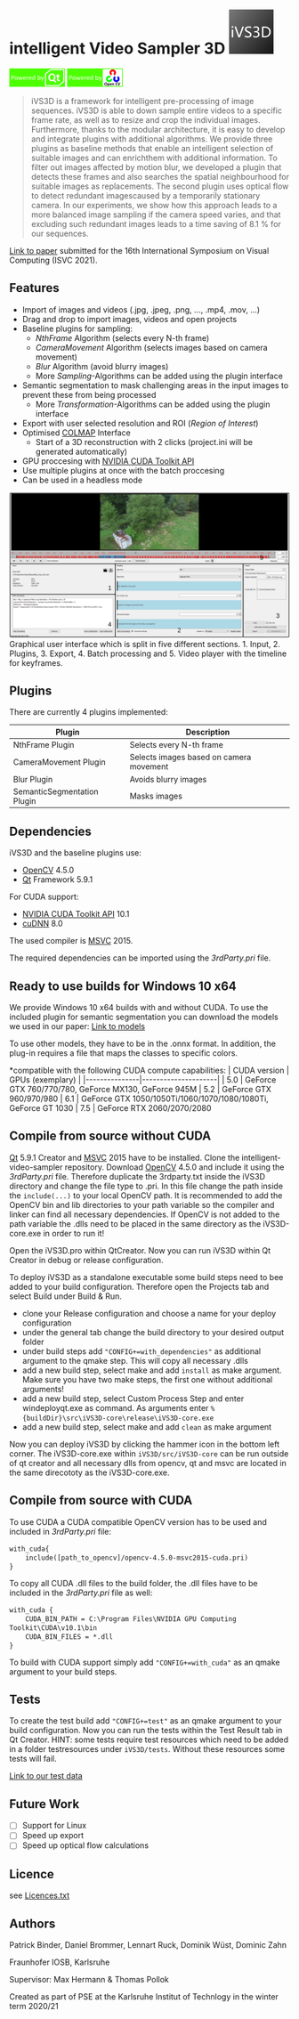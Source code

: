 # intelligent Video Sampler 3D ![iVS3D-Logo](doc/GUI_ICON_IVS3D_mini.png)

![Qt](doc/poweredByQt.png) ![OpenCV](doc/poweredByOpenCV.png)

>iVS3D is a framework for intelligent pre-processing of image sequences. iVS3D is able to down sample entire videos to a specific frame rate, as well as to resize and crop the individual images. Furthermore, thanks to the modular architecture, it is easy to develop and integrate plugins with additional algorithms. We provide three plugins as baseline methods that enable an intelligent selection of suitable images and can enrichthem with additional information. To filter out images affected by motion blur, we developed a plugin that detects these frames and also searches the spatial neighbourhood for suitable images as replacements. The second plugin uses optical flow to detect redundant imagescaused by a temporarily stationary camera. In our experiments, we show how this approach leads to a more balanced image sampling if the camera speed varies, and that excluding such redundant images leads to a time saving of 8.1 % for our sequences.

[Link to paper] submitted for the 16th International Symposium on Visual Computing (ISVC 2021).


## Features

- Import of images and videos (.jpg, .jpeg, .png, ..., .mp4, .mov, ...)
- Drag and drop to import images, videos and open projects
- Baseline plugins for sampling:
    - _NthFrame_ Algorithm (selects every N-th frame)
    - _CameraMovement_ Algorithm (selects images based on camera movement)
    - _Blur_ Algorithm (avoid blurry images)
    - More _Sampling_-Algorithms can be added using the plugin interface
- Semantic segmentation to mask challenging areas in the input images to prevent these from being processed
    - More _Transformation_-Algorithms can be added using the plugin interface
- Export with user selected resolution and ROI (_Region of Interest_)
- Optimised [COLMAP] Interface
    - Start of a 3D reconstruction with 2 clicks (project.ini will be generated automatically)
- GPU proccesing with [NVIDIA CUDA Toolkit API]
- Use multiple plugins at once with the batch proccesing
- Can be used in a headless mode

![GUI](doc/gui.png)
Graphical user interface which is split in five different sections. 1. Input, 2. Plugins, 3. Export,
4. Batch processing and 5. Video player with the timeline for keyframes.

## Plugins

There are currently 4 plugins implemented:

| Plugin | Description |
| ------ | ------ |
| NthFrame Plugin | Selects every N-th frame |
| CameraMovement Plugin | Selects images based on camera movement |
| Blur Plugin | Avoids blurry images |
| SemanticSegmentation Plugin | Masks images |

## Dependencies

iVS3D and the baseline plugins use:
- [OpenCV] 4.5.0
- [Qt] Framework 5.9.1

For CUDA support:
- [NVIDIA CUDA Toolkit API] 10.1
- [cuDNN] 8.0

The used compiler is [MSVC] 2015.

The required dependencies can be imported using the _3rdParty.pri_ file.

## Ready to use builds for Windows 10 x64

We provide Windows 10 x64 builds with and without CUDA. To use the included plugin for semantic segmentation you can download the models we used in our paper:
[Link to models]

To use other models, they have to be in the .onnx format. In addition, the plug-in requires a file that maps the classes to specific colors.

*compatible with the following CUDA compute capabilities:
| CUDA version 	| GPUs (exemplary) |
|---------------|---------------------|
|	5.0    	|	GeForce GTX 760/770/780, GeForce MX130, GeForce 945M
|	5.2    	|	GeForce GTX 960/970/980
|	6.1	|    	GeForce GTX 1050/1050Ti/1060/1070/1080/1080Ti, GeForce GT 1030
|	7.5	|    	GeForce RTX 2060/2070/2080

## Compile from source without CUDA

[Qt] 5.9.1 Creator and [MSVC] 2015 have to be installed. Clone the intelligent-video-sampler repository.
Download [OpenCV] 4.5.0 and include it using the _3rdParty.pri_ file. Therefore duplicate the 3rdparty.txt inside 
the iVS3D directory and change the file type to .pri. In this file change the path inside the ```include(...)```
to your local OpenCV path. It is recommended to add the OpenCV bin and lib directories to your path variable so the 
compiler and linker can find all necessary dependencies. If OpenCV is not added to the path variable the .dlls need to be
placed in the same directory as the iVS3D-core.exe in order to run it!


Open the iVS3D.pro within QtCreator. Now you can run iVS3D within Qt Creator in debug or release configuration.

To deploy iVS3D as a standalone executable some build steps need to bee added to your build configuration. Therefore open the
Projects tab and select Build under Build & Run.

- clone your Release configuration and choose a name for your deploy configuration
- under the general tab change the build directory to your desired output folder
- under build steps add ```"CONFIG+=with_dependencies"``` as additional argument to the qmake step. This will copy all necessary .dlls
- add a new build step, select make and add ```install``` as make argument. Make sure you have two make steps, the first one without additional arguments!
- add a new build step, select Custom Process Step and enter windeployqt.exe as command. As arguments enter ```%{buildDir}\src\iVS3D-core\release\iVS3D-core.exe```
- add a new build step, select make and add ```clean``` as make argument

Now you can deploy iVS3D by clicking the hammer icon in the bottom left corner. The iVS3D-core.exe within ```iVS3D/src/iVS3D-core```
can be run outside of qt creator and all necessary dlls from opencv, qt and msvc are located in the same direcototy as the iVS3D-core.exe.

## Compile from source with CUDA

To use CUDA a CUDA compatible OpenCV version has to be used and included in _3rdParty.pri_ file:

```sd
with_cuda{
    include([path_to_opencv]/opencv-4.5.0-msvc2015-cuda.pri)
}
```

To copy all CUDA .dll files to the build folder, the .dll files have to be included in the _3rdParty.pri_ file as well:

```sd
with_cuda {
    CUDA_BIN_PATH = C:\Program Files\NVIDIA GPU Computing Toolkit\CUDA\v10.1\bin
    CUDA_BIN_FILES = *.dll
}
```

To build with CUDA support simply add  ```"CONFIG+=with_cuda"``` as an qmake argument to your build steps.



## Tests

To create the test build add ```"CONFIG+=test"``` as an qmake argument to your build configuration. 
Now you can run the tests within the Test Result tab in Qt Creator.
HINT: some tests require test resources which need to be added in a folder
testresources under ```iVS3D/tests```. Without these resources some tests will fail.

[Link to our test data]

## Future Work
- [ ] Support for Linux
- [ ] Speed up export
- [ ] Speed up optical flow calculations

## Licence

see [Licences.txt](Licences.txt)

## Authors

Patrick Binder, Daniel Brommer, Lennart Ruck, Dominik Wüst, Dominic Zahn

Fraunhofer IOSB, Karlsruhe

Supervisor: Max Hermann & Thomas Pollok

Created as part of PSE at the Karlsruhe Institut of Technlogy in the winter term 2020/21

[//]: # (These are reference links used in the body of this note and get stripped out when the markdown processor does its job. There is no need to format nicely because it shouldn't be seen. Thanks SO - http://stackoverflow.com/questions/4823468/store-comments-in-markdown-syntax)

  [COLMAP]: <https://demuc.de/colmap/>
  [OpenCV]: <https://github.com/opencv>
  [Qt]:     <https://www.qt.io>
  [MSVC]:   <https://www.microsoft.com/de-de/download/details.aspx?id=48159>
  [NVIDIA CUDA Toolkit API]:    <https://developer.nvidia.com/cuda-zone>
  [cuDNN]:  <https://developer.nvidia.com/cudnn>
  [Link to paper]: <https://arxiv.org/abs/2110.11810>
  [Link to models]: <https://drive.google.com/drive/folders/122EDO4UxhEYRy5MI1OIpePnsibwGGXjA?usp=sharing>
  [Link to our test data]: <https://drive.google.com/drive/folders/1hPFtDqQKF9JzBpNTV016unL7awRCsxNj?usp=sharing>
